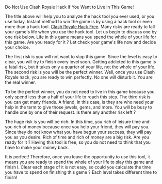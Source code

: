 Do Not Use Clash Royale Hack If You Want to Live in This Game!

The title above will help you to analyze the hack tool you ever used, or you use today. Instant method to win the game is by using a hack tool or even more than a hack tool. <a href="https://clashroyale.yeahack.com/">Clash Royale Hack Free</a>. Many risks are ready to fall your game's life when you use the hack tool. Let us begin to discuss one by one risk below. Life in this game means you spend the whole of your life for this game. Are you ready for it ? Let check your game's life now and decide your choice.

The first risk is you will not want to stop this game. Since the level is easy to clear, you will try to finish every level soon. Getting addicted to this game is a fatal risk, but it takes only a quarter of your life, not the whole of your life. The second risk is you will be the perfect winner. Well, once you use Clash Royale hack, you are ready to win perfectly. No one will disturb it. You are the real winner. 

To be the perfect winner, you do not need to live in this game because you only spend less than a half of your life to reach this step. The third risk is you can get many friends. A friend, in this case, is they are who need your help in the term to give those jewels, gems, and more. You will be busy to handle one by one of their request. Is there any another risk left ?

The huge risk is you will be rich. In this time, you rich of leisure time and you rich of money because once you help your friend, they will pay you. Since they do not know what you have begun your success, they will pay you as you desire. Rich of time and rich of money are a big risk. Are you ready for it ? Having this tool is free, so you do not need to think that you have to make your money back.

It is perfect! Therefore, once you leave the opportunity to use this tool, it means you are ready to spend the whole of your life to play this game and finish I. Clear each stage of it is not easy, so could you calculate the time you have to spend on finishing this game ? Each level takes different time to finish!
